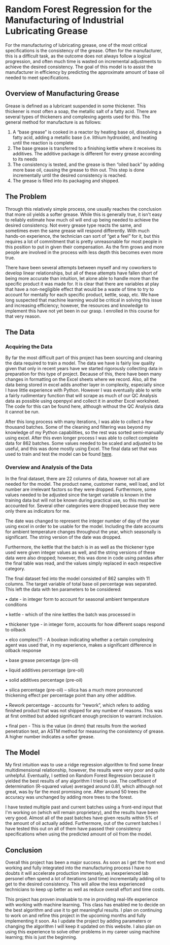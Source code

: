 # Random Forest Regression for the Manufacturing of Industrial Lubricating Grease


For the manufacturing of lubricating grease, one of the most critical specifications is the consistency of the grease. Often for the manufacturer, this is a difficult task, as the outcome does not always follow a logical progression, and often much time is wasted on incremental adjustments to achieve the desired consistency. The goal of this model is to assist the manufacturer in efficiency by predicting the approximate amount of base oil needed to meet specifications.

## Overview of Manufacturing Grease
Grease is defined as a lubricant suspended in some thickener. This thickener is most often a soap, the metallic salt of a fatty acid. There are several types of thickeners and complexing agents used for this. The general method for manufacture is as follows: 

1.	A “base grease” is cooked in a reactor by heating base oil, dissolving a fatty acid, adding a metallic base (i.e. lithium hydroxide), and heating until the reaction is complete
2.	The base grease is transferred to a finishing kettle where it receives its additives. The additive package is different for every grease according to its needs
3.	The consistency is tested, and the grease is then “oiled back” by adding more base oil, causing the grease to thin out. This step is done incrementally until the desired consistency is reached.
4.	The grease is filled into its packaging and shipped.



## The Problem
Through this relatively simple process, one usually reaches the conclusion that more oil yields a softer grease. While this is generally true, it isn't easy to reliably estimate how much oil will end up being needed to achieve the desired consistency. Not every grease type reacts the same, and sometimes even the same grease will respond differently. With much hands-on experience, the technician can sort of “get a feel” for it, but this requires a lot of commitment that is pretty unreasonable for most people in this position to put in given their compensation. As the firm grows and more people are involved in the process with less depth this becomes even more true.

There have been several attempts between myself and my coworkers to develop linear relationships, but all of these attempts have fallen short of being more accurate than intuition, let alone able to handle more than the specific product it was made for. It is clear that there are variables at play that have a non-negligible effect that would be a waste of time to try to account for mentally for each specific product, kettle, soap, etc. We have long suspected that machine learning would be critical in solving this issue and increasing efficiency; however, the resources and knowledge to implement this have not yet been in our grasp. I enrolled in this course for that very reason. 

## The Data

### Acquiring the Data

By far the most difficult part of this project has been sourcing and cleaning the data required to train a model. The data we have is fairly low quality given that only in recent years have we started rigorously collecting data in preparation for this type of project. Because of this, there have been many changes in formatting on the Excel sheets where we record. Also, all the data being stored in excel adds another layer in complexity, especially since I have little experience with Python. However I was eventually able to write a fairly rudimentary function that will scrape as much of our QC Analysis data as possible using openpyxl and collect it in another Excel worksheet. The code for this can be found here, although without the QC Analysis data it cannot be run.  

After this long process with many iterations, I was able to collect a few thousand batches. Some of the cleaning and filtering was beyond my knowledge of my Python capabilities, so the rest was sorted semi-manually using excel. After this even longer process I was able to collect complete data for 862 batches. Some values needed to be scaled and adjusted to be useful, and this was done mostly using Excel. The final data set that was used to train and test the model can be found [here](/assets/final_matrix.csv).

### Overview and Analysis of the Data

In the final dataset, there are 22 columns of data, however not all are needed for the model. The product name, customer name, well load, and lot number are irrelevant factors so they were dropped. Furthermore, some values needed to be adjusted since the target variable is known in the training data but will not be known during practical use, so this must be accounted for. Several other categories were dropped because they were only there as indicators for me.

The date was changed to represent the integer number of day of the year using excel in order to be usable for the model. Including the date accounts for ambient temperature changes throughout the year, which seasonally is significant. The string version of the date was dropped.

Furthermore, the kettle that the batch is in as well as the thickener type used were given integer values as well, and the string versions of these data were also dropped; however, this was done in code using pandas after the final table was read, and the values simply replaced in each respective category.

The final dataset fed into the model consisted of 862 samples with 11 columns. The target variable of total base oil percentage was separated. This left the data with ten parameters to be considered:

•	date - in integer form to account for seasonal ambient temperature conditions

•	kettle - which of the nine kettles the batch was processed in

•	thickener type - in integer form, accounts for how different soaps respond to oilback

•	elco complex(?) -  A boolean indicating whether a certain complexing agent was used that, in my experience, makes a significant difference in oilback response

•	base grease percentage (pre-oil)

•	liquid additives percentage (pre-oil)

•	solid additives percentage (pre-oil)

•	silica percentage (pre-oil) – silica has a much more pronounced thickening effect per percentage point than any other additive. 

•	Rework percentage - accounts for “rework”, which refers to adding finished product that was not shipped for any number of reasons. This was at first omitted but added significant enough precision to warrant inclusion. 

•	final pen - This is the value (in dmm) that results from the worked penetration test, an ASTM method for measuring the consistency of grease. A higher number indicates a softer grease.

## The Model

My first intuition was to use a ridge regression algorithm to find some linear multidimensional relationship, however, the results were very poor and quite unhelpful. Eventually, I settled on Random Forest Regression because it yielded the best results of any algorithm I tried to use. The coefficient of determination (R-squared value) averaged around 0.81, which although not great, was by far the most promising one. After around 50 trees the accuracy was unchanged by adding more trees to the forest. 

I have tested multiple past and current batches using a front-end input that I'm working on (which will remain proprietary), and the results have been very good. Almost all of the past batches have given results within 5% of the amount of oil actually added. Furthermore, out of the current batches I have tested this out on all of them have passed their consistency specifications when using the predicted amount of oil from the model.

## Conclusion

Overall this project has been a major success. As soon as I get the front end working and fully integrated into the manufacturing process I have no doubts it will accelerate production immensely, as inexperienced lab personel often spend a lot of iterations (and time) incrementally adding oil to get to the desired consistency. This will allow the less experienced technicians to keep up better as well as reduce overall effort and time costs.

This project has proven invaluable to me in providing real-life experience with working with machine learning. This class has enabled me to decide on the best algorithm and use it to get meaningful results. I plan on continuing to work on and refine this project in the upcoming months and fully implementing it soon. As I update the project by adding parameters or changing the algorithm I will keep it updated on this website. I also plan on using this experience to solve other problems in my career using machine learning; this is just the beginning. 
